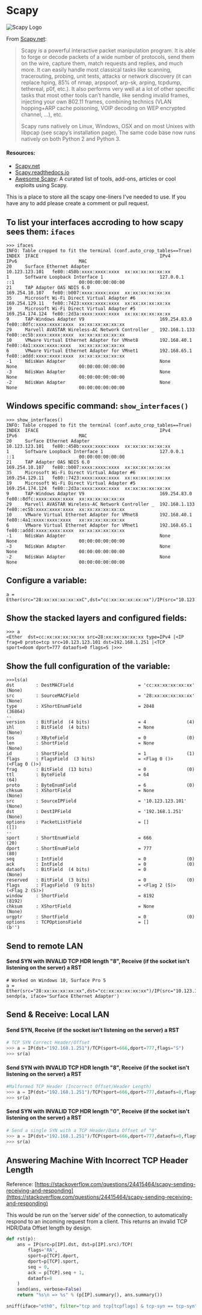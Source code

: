 # Scapy
![Scapy Logo](/assets/scapy-logo.png)

From [Scapy.net](https://scapy.net):

> Scapy is a powerful interactive packet manipulation program. It is able to forge or decode packets of a wide number of protocols, send them on the wire, capture them, match requests and replies, and much more. It can easily handle most classical tasks like scanning, tracerouting, probing, unit tests, attacks or network discovery (it can replace hping, 85% of nmap, arpspoof, arp-sk, arping, tcpdump, tethereal, p0f, etc.). It also performs very well at a lot of other specific tasks that most other tools can’t handle, like sending invalid frames, injecting your own 802.11 frames, combining technics (VLAN hopping+ARP cache poisoning, VOIP decoding on WEP encrypted channel, …), etc.
> 
> Scapy runs natively on Linux, Windows, OSX and on most Unixes with libpcap (see scapy’s installation page). The same code base now runs natively on both Python 2 and Python 3.

#### Resources:
- [Scapy.net](https://scapy.net)
- [Scapy.readthedocs.io](https://scapy.readthedocs.io/en/latest/)
- [Awesome Scapy](https://scapy.net/awesome-scapy/): A curated list of tools, add-ons, articles or cool exploits using Scapy.

This is a place to store all the scapy one-liners I've needed to use. If you have any to add please create a comment or pull request.

## To list your interfaces accroding to how scapy sees them: `ifaces`
```
>>> ifaces
INFO: Table cropped to fit the terminal (conf.auto_crop_tables==True)
INDEX  IFACE                                             IPv4             IPv6                       MAC
20     Surface Ethernet Adapter                          10.123.123.101   fe80::450b:xxxx:xxxx:xxxx  xx:xx:xx:xx:xx:xx
1      Software Loopback Interface 1                     127.0.0.1        ::1                        00:00:00:00:00:00
21     TAP Adapter OAS NDIS 6.0                          169.254.10.107   fe80::b007:xxxx:xxxx:xxxx  xx:xx:xx:xx:xx:xx
35     Microsoft Wi-Fi Direct Virtual Adapter #6         169.254.129.11   fe80::7423:xxxx:xxxx:xxxx  xx:xx:xx:xx:xx:xx
19     Microsoft Wi-Fi Direct Virtual Adapter #5         169.254.174.124  fe80::2d3a:xxxx:xxxx:xxxx  xx:xx:xx:xx:xx:xx
9      TAP-Windows Adapter V9                            169.254.83.0     fe80::8dfc:xxxx:xxxx:xxxx  xx:xx:xx:xx:xx:xx
29     Marvell AVASTAR Wireless-AC Network Controller _  192.168.1.133    fe80::ec5b:xxxx:xxxx:xxxx  xx:xx:xx:xx:xx:xx
10     VMware Virtual Ethernet Adapter for VMnet8        192.168.40.1     fe80::4a1:xxxx:xxxx:xxxx   xx:xx:xx:xx:xx:xx
6      VMware Virtual Ethernet Adapter for VMnet1        192.168.65.1     fe80::addd:xxxx:xxxx:xxxx  xx:xx:xx:xx:xx:xx
-1     NdisWan Adapter                                   None             None                       00:00:00:00:00:00
-3     NdisWan Adapter                                   None             None                       00:00:00:00:00:00
-2     NdisWan Adapter                                   None             None                       00:00:00:00:00:00
```

## Windows specific command: `show_interfaces()`
```
>>> show_interfaces()
INFO: Table cropped to fit the terminal (conf.auto_crop_tables==True)
INDEX  IFACE                                             IPv4             IPv6                       MAC
20     Surface Ethernet Adapter                          10.123.123.101   fe80::450b:xxxx:xxxx:xxxx  xx:xx:xx:xx:xx:xx
1      Software Loopback Interface 1                     127.0.0.1        ::1                        00:00:00:00:00:00
21     TAP Adapter OAS NDIS 6.0                          169.254.10.107   fe80::b007:xxxx:xxxx:xxxx  xx:xx:xx:xx:xx:xx
35     Microsoft Wi-Fi Direct Virtual Adapter #6         169.254.129.11   fe80::7423:xxxx:xxxx:xxxx  xx:xx:xx:xx:xx:xx
19     Microsoft Wi-Fi Direct Virtual Adapter #5         169.254.174.124  fe80::2d3a:xxxx:xxxx:xxxx  xx:xx:xx:xx:xx:xx
9      TAP-Windows Adapter V9                            169.254.83.0     fe80::8dfc:xxxx:xxxx:xxxx  xx:xx:xx:xx:xx:xx
29     Marvell AVASTAR Wireless-AC Network Controller _  192.168.1.133    fe80::ec5b:xxxx:xxxx:xxxx  xx:xx:xx:xx:xx:xx
10     VMware Virtual Ethernet Adapter for VMnet8        192.168.40.1     fe80::4a1:xxxx:xxxx:xxxx   xx:xx:xx:xx:xx:xx
6      VMware Virtual Ethernet Adapter for VMnet1        192.168.65.1     fe80::addd:xxxx:xxxx:xxxx  xx:xx:xx:xx:xx:xx
-1     NdisWan Adapter                                   None             None                       00:00:00:00:00:00
-3     NdisWan Adapter                                   None             None                       00:00:00:00:00:00
-2     NdisWan Adapter                                   None             None                       00:00:00:00:00:00
```

## Configure a variable:
```
a = Ether(src="28:xx:xx:xx:xx:xxC",dst="cc:xx:xx:xx:xx:xx")/IP(src="10.123.123.101",dst="192.168.1.251")/TCP(sport=666,dport=777,dataofs=0,flags="S")
```

## Show the stacked layers and configured fields:
```
>>> a
<Ether  dst=cc:xx:xx:xx:xx:xx src=28:xx:xx:xx:xx:xx type=IPv4 |<IP  frag=0 proto=tcp src=10.123.123.101 dst=192.168.1.251 |<TCP  sport=doom dport=777 dataofs=0 flags=S |>>>
```

## Show the full configuration of the variable:
```
>>>ls(a)
dst        : DestMACField                        = 'cc:xx:xx:xx:xx:xx' (None)
src        : SourceMACField                      = '28:xx:xx:xx:xx:xx' (None)
type       : XShortEnumField                     = 2048            (36864)
--
version    : BitField  (4 bits)                  = 4               (4)
ihl        : BitField  (4 bits)                  = None            (None)
tos        : XByteField                          = 0               (0)
len        : ShortField                          = None            (None)
id         : ShortField                          = 1               (1)
flags      : FlagsField  (3 bits)                = <Flag 0 ()>     (<Flag 0 ()>)
frag       : BitField  (13 bits)                 = 0               (0)
ttl        : ByteField                           = 64              (64)
proto      : ByteEnumField                       = 6               (0)
chksum     : XShortField                         = None            (None)
src        : SourceIPField                       = '10.123.123.101' (None)
dst        : DestIPField                         = '192.168.1.251' (None)
options    : PacketListField                     = []              ([])
--
sport      : ShortEnumField                      = 666             (20)
dport      : ShortEnumField                      = 777             (80)
seq        : IntField                            = 0               (0)
ack        : IntField                            = 0               (0)
dataofs    : BitField  (4 bits)                  = 0               (None)
reserved   : BitField  (3 bits)                  = 0               (0)
flags      : FlagsField  (9 bits)                = <Flag 2 (S)>    (<Flag 2 (S)>)
window     : ShortField                          = 8192            (8192)
chksum     : XShortField                         = None            (None)
urgptr     : ShortField                          = 0               (0)
options    : TCPOptionsField                     = []              (b'')
```


## Send to remote LAN

#### Send SYN with INVALID TCP HDR length "8", Receive (if the socket isn't listening on the server) a RST
```
# Worked on Windows 10, Surface Pro 5
a = Ether(src="28:xx:xx:xx:xx:xx",dst="cc:xx:xx:xx:xx:xx")/IP(src="10.123.123.101",dst="192.168.1.251")/TCP(sport=666,dport=777,dataofs=0,flags="S")
sendp(a, iface='Surface Ethernet Adapter')
```

## Send & Receive: Local LAN

#### Send SYN, Receive (if the socket isn't listening on the server) a RST
```python
# TCP SYN Correct Header/Offset
>>> a = IP(dst="192.168.1.251")/TCP(sport=666,dport=777,flags="S")
>>> sr(a)
```

#### Send SYN with INVALID TCP HDR length "8", Receive (if the socket isn't listening on the server) a RST
```python
#Malformed TCP Header (Incorrect Offset/Header Length)
>>> a = IP(dst="192.168.1.251")/TCP(sport=666,dport=777,dataofs=8,flags="S")
>>> sr(a)
```

#### Send SYN with INVALID TCP HDR length "0", Receive (if the socket isn't listening on the server) a RST
```python
# Send a single SYN with a TCP Header/Data Offset of "0"
>>> a = IP(dst="192.168.1.251")/TCP(sport=666,dport=777,dataofs=0,flags="S")
>>> sr(a)
```

## Answering Machine With Incorrect TCP Header Length
Reference: [https://stackoverflow.com/questions/24415464/scapy-sending-receiving-and-responding](https://stackoverflow.com/questions/24415464/scapy-sending-receiving-and-responding)

This would be run on the 'server side' of the connection, to automatically respond to an incoming request from a client. This returns an invalid TCP HDR/Data Offset length by design.
```python
def rst(p):
    ans = IP(src=p[IP].dst, dst=p[IP].src)/TCP(
        flags='RA',
        sport=p[TCP].dport,
        dport=p[TCP].sport,
        seq = 0,
        ack = p[TCP].seq + 1,
        dataofs=8
    )
    send(ans, verbose=False)
    return "%s\n => %s" % (p[IP].summary(), ans.summary())
    
sniff(iface="eth0", filter="tcp and tcp[tcpflags] & tcp-syn == tcp-syn",prn=rst)
```

